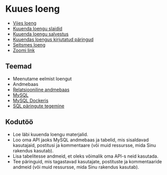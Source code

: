 # Kuues loeng

- [Viies loeng](../Lesson-05/README.md)
- [Kuuenda loengu slaidid](Slides.md)
- [Kuuenda loengu salvestus](https://youtu.be/MeHKBCd8NoM)
- [Kuuendas loengus kirjutatud päringud](https://github.com/HK-Mikrokraadid/Martti/blob/main/lessons/BE/06/tunnis-kirjutatud.sql)
- [Seitsmes loeng](../Lesson-07/README.md)
- [Zoomi link](https://zoom.us/j/94501316239?pwd=MUE3VGpMcVZOTmU3ZHRQRkFsUFYwQT09)

## Teemad

- Meenutame eelmist loengut
- Andmebaas
- [Relatsiooniline andmebaas](https://github.com/HK-Mikrokraadid/Veebiarendus/blob/main/Subjects/Databases/Topics/Relational-Database/README.md)
- [MySQL](https://github.com/HK-Mikrokraadid/Veebiarendus/blob/main/Subjects/Databases/Topics/MySQL/README.md)
- [MySQL Dockeris](https://github.com/HK-Mikrokraadid/Veebiarendus/blob/main/Subjects/Databases/Topics/Docker-MySQL/README.md)
- [SQL päringute tegemine](https://github.com/HK-Mikrokraadid/Veebiarendus/blob/main/Subjects/Databases/Topics/MySQL-Queries/README.md)

## Kodutöö

- Loe läbi kuuenda loengu materjalid.
- Loo oma API jaoks MySQL andmebaas ja tabelid, mis sisaldavad kasutajaid, postitusi ja kommentaare (või muid ressursse, mida Sinu rakendus kasutab).
- Lisa tabelitesse andmeid, et oleks võimalik oma API-s neid kasutada.
- Tee päringuid, mis tagastavad kasutajate, postituste ja kommentaaride andmeid (või muid ressursse, mida Sinu rakendus kasutab).
